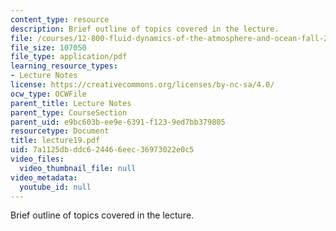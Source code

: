 ```yaml
---
content_type: resource
description: Brief outline of topics covered in the lecture.
file: /courses/12-800-fluid-dynamics-of-the-atmosphere-and-ocean-fall-2004/7a1125dbddc624466eec36973022e0c5_lecture19.pdf
file_size: 107050
file_type: application/pdf
learning_resource_types:
- Lecture Notes
license: https://creativecommons.org/licenses/by-nc-sa/4.0/
ocw_type: OCWFile
parent_title: Lecture Notes
parent_type: CourseSection
parent_uid: e9bc603b-ee9e-6391-f123-9ed7bb379805
resourcetype: Document
title: lecture19.pdf
uid: 7a1125db-ddc6-2446-6eec-36973022e0c5
video_files:
  video_thumbnail_file: null
video_metadata:
  youtube_id: null
---
```

Brief outline of topics covered in the lecture.
